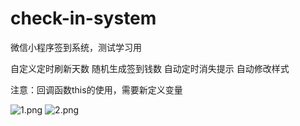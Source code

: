 # check-in-system
微信小程序签到系统，测试学习用

自定义定时刷新天数
随机生成签到钱数
自动定时消失提示
自动修改样式

注意：回调函数this的使用，需要新定义变量

![1.png](120.79.164.198/file/githubImage/1.png)
![2.png](120.79.164.198/file/githubImage/2.png)
